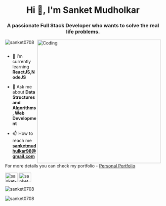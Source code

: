 <h1 align="center">Hi 👋, I'm Sanket Mudholkar</h1>
<h3 align="center">A passionate Full Stack Developer who wants to solve the real life problems.</h3>
<img align="right" alt="Coding" width="400" src="https://camo.githubusercontent.com/cae12fddd9d6982901d82580bdf321d81fb299141098ca1c2d4891870827bf17/68747470733a2f2f6d69726f2e6d656469756d2e636f6d2f6d61782f313336302f302a37513379765349765f7430696f4a2d5a2e676966">

<p align="left"> <img src="https://komarev.com/ghpvc/?username=sanket0708&label=Profile%20views&color=0e75b6&style=flat" alt="sanket0708" /> </p>

<p align="left"> <a href="https://twitter.com/" target="blank"><img src="https://img.shields.io/twitter/follow/?logo=twitter&style=for-the-badge" alt="" /></a> </p>

- 🌱 I’m currently learning **ReactJS,NodeJS**

- 💬 Ask me about **Data Structures and Algorithms , Web Development**

- 📫 How to reach me **sanketmudhulkar98@gmail.com**

For more details you can check my portfolio - <a href="[https://twitter.com/](https://647fa1e65e1d35799bbabe88--delicate-youtiao-a0f85d.netlify.app/)" target="blank">Personal Portfolio</a>


<p align="left">
<a href="https://linkedin.com/in/sanket-mudholkar-20b4b5203" target="blank"><img align="center" src="https://blog.linkedin.com/apps/settings/wcm/designs/linkedin/katy/global/clientlibs/resources/img/default-share.png" alt="sanket-mudholkar-20b4b5203" height="30" width="40" /></a>
<a href="https://www.leetcode.com/sanket0708" target="blank"><img align="center" src="https://theme.zdassets.com/theme_assets/9008406/036323c6afd10392aa5b7e3a2eb7557d17955c81.png" alt="sanket0708" height="30" width="40" /></a>
</p>



<p><img align="center" src="https://github-readme-stats.vercel.app/api/top-langs?username=sanket0708&show_icons=true&locale=en&layout=compact" alt="sanket0708" /></p>

<p><img align="center" src="https://github-readme-streak-stats.herokuapp.com/?user=sanket0708&" alt="sanket0708" /></p>
